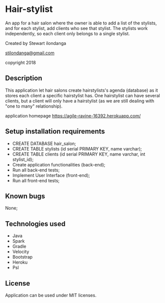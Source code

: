 # Hair-stylist
An app for a hair salon where the owner is able to add a list of the stylists, and for each stylist, 
add clients who see that stylist. The stylists work independently, so each client only belongs to a single stylist.

Created by Stewart ilondanga

stilondanga@gmail.com

copyright 2018

## Description

This application let hair salons create hairstylists's agenda (database) as it stores each client a specific hairstylist has.
One hairstylist can have several clients, but a client will only have a hairstylist (as we are still dealing with 
"one to many" relationship).

application homepage https://agile-ravine-16392.herokuapp.com/

## Setup installation requirements

- CREATE DATABASE hair_salon;
- CREATE TABLE stylists (id serial PRIMARY KEY, name varchar);
- CREATE TABLE clients (id serial PRIMARY KEY, name varchar, int stylist_id);
- Create application functionalities (back-end);
- Run all back-end tests;
- Implement User Interface (front-end);
- Run all front-end tests;

## Known bugs

None;

## Technologies used

- Java
- Spark
- Gradle
- Velocity
- Bootstrap
- Heroku
- Psl

## License
Application can be used under MIT licenses.
